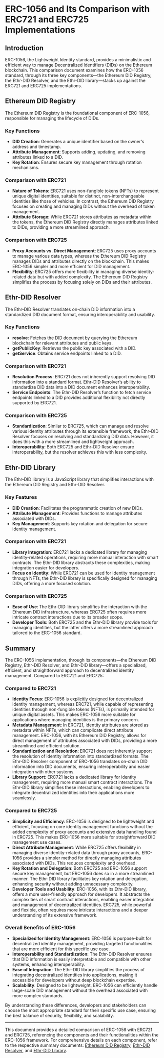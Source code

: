 
# ERC-1056 and Its Comparison with ERC721 and ERC725 Implementations

## Introduction
ERC-1056, the Lightweight Identity standard, provides a minimalistic and efficient way to manage Decentralized Identifiers (DIDs) on the Ethereum blockchain. This comparison document examines how the ERC-1056 standard, through its three key components—the Ethereum DID Registry, the Ethr-DID Resolver, and the Ethr-DID library—stacks up against the ERC721 and ERC725 implementations.

## Ethereum DID Registry
The Ethereum DID Registry is the foundational component of ERC-1056, responsible for managing the lifecycle of DIDs.

### Key Functions
- **DID Creation**: Generates a unique identifier based on the owner's address and timestamp.
- **Attribute Management**: Supports adding, updating, and removing attributes linked to a DID.
- **Key Rotation**: Ensures secure key management through rotation mechanisms.

### Comparison with ERC721
- **Nature of Tokens**: ERC721 uses non-fungible tokens (NFTs) to represent unique digital identities, suitable for distinct, non-interchangeable identities like those of vehicles. In contrast, the Ethereum DID Registry focuses on creating and managing DIDs without the overhead of token management.
- **Attribute Storage**: While ERC721 stores attributes as metadata within the tokens, the Ethereum DID Registry directly manages attributes linked to DIDs, providing a more streamlined approach.

### Comparison with ERC725
- **Proxy Accounts vs. Direct Management**: ERC725 uses proxy accounts to manage various data types, whereas the Ethereum DID Registry manages DIDs and attributes directly on the blockchain. This makes ERC-1056 simpler and more efficient for DID management.
- **Flexibility**: ERC725 offers more flexibility in managing diverse identity-related data but with added complexity. The Ethereum DID Registry simplifies the process by focusing solely on DIDs and their attributes.

## Ethr-DID Resolver
The Ethr-DID Resolver translates on-chain DID information into a standardized DID document format, ensuring interoperability and usability.

### Key Functions
- **resolve**: Fetches the DID document by querying the Ethereum blockchain for relevant attributes and public keys.
- **getPublicKey**: Retrieves the public key associated with a DID.
- **getService**: Obtains service endpoints linked to a DID.

### Comparison with ERC721
- **Resolution Process**: ERC721 does not inherently support resolving DID information into a standard format. Ethr-DID Resolver’s ability to standardize DID data into a DID document enhances interoperability.
- **Service Endpoints**: The Ethr-DID Resolver’s function to fetch service endpoints linked to a DID provides additional flexibility not directly supported by ERC721.

### Comparison with ERC725
- **Standardization**: Similar to ERC725, which can manage and resolve various identity attributes through its extensible framework, the Ethr-DID Resolver focuses on resolving and standardizing DID data. However, it does this with a more streamlined and lightweight approach.
- **Interoperability**: Both ERC725 and Ethr-DID Resolver ensure interoperability, but the resolver achieves this with less complexity.

## Ethr-DID Library
The Ethr-DID library is a JavaScript library that simplifies interactions with the Ethereum DID Registry and Ethr-DID Resolver.

### Key Features
- **DID Creation**: Facilitates the programmatic creation of new DIDs.
- **Attribute Management**: Provides functions to manage attributes associated with DIDs.
- **Key Management**: Supports key rotation and delegation for secure identity management.

### Comparison with ERC721
- **Library Integration**: ERC721 lacks a dedicated library for managing identity-related operations, requiring more manual interaction with smart contracts. The Ethr-DID library abstracts these complexities, making integration easier for developers.
- **Focus on Identity**: While ERC721 can be used for identity management through NFTs, the Ethr-DID library is specifically designed for managing DIDs, offering a more focused solution.

### Comparison with ERC725
- **Ease of Use**: The Ethr-DID library simplifies the interaction with the Ethereum DID infrastructure, whereas ERC725 often requires more intricate contract interactions due to its broader scope.
- **Developer Tools**: Both ERC725 and the Ethr-DID library provide tools for managing identities, but the latter offers a more streamlined approach tailored to the ERC-1056 standard.


## Summary
The ERC-1056 implementation, through its components—the Ethereum DID Registry, Ethr-DID Resolver, and Ethr-DID library—offers a specialized, efficient, and straightforward approach to decentralized identity management. Compared to ERC721 and ERC725:

### Compared to ERC721
- **Identity Focus**: ERC-1056 is explicitly designed for decentralized identity management, whereas ERC721, while capable of representing identities through non-fungible tokens (NFTs), is primarily intended for unique digital assets. This makes ERC-1056 more suitable for applications where managing identities is the primary concern.
- **Metadata Management**: In ERC721, identity attributes are stored as metadata within NFTs, which can complicate direct attribute management. ERC-1056, with its Ethereum DID Registry, allows for direct management of attributes associated with DIDs, providing a more streamlined and efficient solution.
- **Standardization and Resolution**: ERC721 does not inherently support the resolution of identity information into standardized formats. The Ethr-DID Resolver component of ERC-1056 translates on-chain DID information into DID documents, ensuring interoperability and easier integration with other systems.
- **Library Support**: ERC721 lacks a dedicated library for identity management, requiring more manual smart contract interactions. The Ethr-DID library simplifies these interactions, enabling developers to integrate decentralized identities into their applications more seamlessly.

### Compared to ERC725
- **Simplicity and Efficiency**: ERC-1056 is designed to be lightweight and efficient, focusing on core identity management functions without the added complexity of proxy accounts and extensive data handling found in ERC725. This makes ERC-1056 more suitable for straightforward DID management use cases.
- **Direct Attribute Management**: While ERC725 offers flexibility in managing diverse identity-related data through proxy accounts, ERC-1056 provides a simpler method for directly managing attributes associated with DIDs. This reduces complexity and overhead.
- **Key Rotation and Delegation**: Both ERC725 and ERC-1056 support secure key management, but ERC-1056 does so in a more streamlined manner. The Ethr-DID library facilitates key rotation and delegation, enhancing security without adding unnecessary complexity.
- **Developer Tools and Usability**: ERC-1056, with its Ethr-DID library, offers a more user-friendly approach for developers. It abstracts the complexities of smart contract interactions, enabling easier integration and management of decentralized identities. ERC725, while powerful and flexible, often requires more intricate interactions and a deeper understanding of its extensive framework.

### Overall Benefits of ERC-1056
- **Specialized for Identity Management**: ERC-1056 is purpose-built for decentralized identity management, providing targeted functionalities that are more efficient for this specific use case.
- **Interoperability and Standardization**: The Ethr-DID Resolver ensures that DID information is easily interpretable and compatible with other systems, enhancing interoperability.
- **Ease of Integration**: The Ethr-DID library simplifies the process of integrating decentralized identities into applications, making it accessible for developers without deep blockchain expertise.
- **Scalability**: Designed to be lightweight, ERC-1056 can efficiently handle large-scale DID management without the overhead associated with more complex standards.

By understanding these differences, developers and stakeholders can choose the most appropriate standard for their specific use case, ensuring the best balance of security, flexibility, and scalability.

---

This document provides a detailed comparison of ERC-1056 with ERC721 and ERC725, referencing the components and their functionalities within the ERC-1056 framework. For comprehensive details on each component, refer to the respective summary documents: [Ethereum DID Registry](sandbox:/mnt/data/EthereumDIDRegistry_Summary.md), [Ethr-DID Resolver](sandbox:/mnt/data/EthrDIDResolver_Summary.md), and [Ethr-DID Library](sandbox:/mnt/data/EthrDID_Summary.md).
